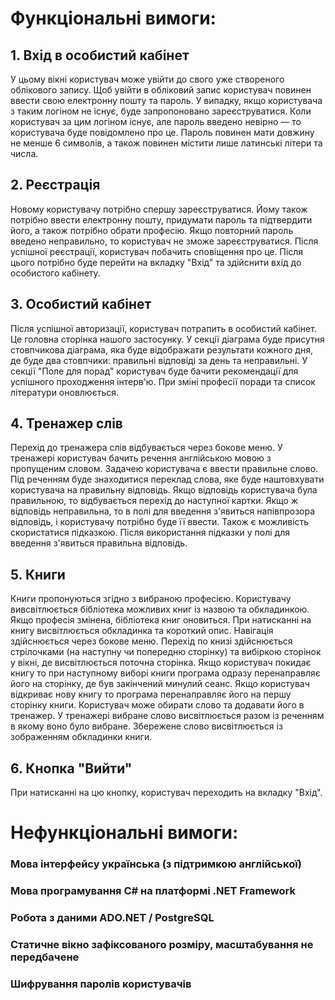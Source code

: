 # Функціональні вимоги:
## 1. Вхід в особистий кабінет
  У цьому вікні користувач може увійти до свого уже створеного облікового запису. Щоб увійти в обліковий запис користувач повинен ввести свою електронну пошту та пароль.
  У випадку, якщо користувача з таким логіном не існує, буде запропоновано зареєструватися. Коли користувач за цим логіном існує, але пароль введено невірно — то користувача буде повідомлено про це. Пароль повинен мати довжину не менше 6 символів, а також повинен містити лише латинські літери та числа.
## 2. Реєстрація 
  Новому користувачу потрібно спершу зареєструватися. Йому також потрібно ввести електронну пошту, придумати пароль та підтвердити його, а також потрібно обрати професію.
  Якщо повторний пароль введено неправильно, то користувач не зможе зареєструватися.
  Після успішної реєстрації, користувач побачить сповіщення про це. Після цього потрібно буде перейти на вкладку "Вхід" та здійснити вхід до особистого кабінету.
## 3. Особистий кабінет
  Після успішної авторизації, користувач потрапить в особистий кабінет. Це головна сторінка нашого застосунку. У секції діаграма буде присутня стовпчикова діаграма, яка буде відображати результати кожного дня, де буде два стовпчики: правильні відповіді за день та неправильні.
  У секції "Поле для порад" користувач буде бачити рекомендації для успішного проходження інтерв'ю.
  При зміні професії поради та список літератури оновлюється.
## 4. Тренажер слів
  Перехід до тренажера слів відбувається через бокове меню. У тренажері користувач бачить речення англійською мовою з пропущеним словом. Задачею користувача є ввести правильне слово. Під реченням буде знаходитися переклад слова, яке буде наштовхувати користувача на правильну відповідь. 
  Якщо відповідь користувача була правильною, то відбувається перехід до наступної картки. Якщо ж відповідь неправильна, то в полі для введення з'явиться напівпрозора відповідь, і користувачу потрібно буде її ввести. Також є можливість скористатися підказкою. Після використання підказки у полі для введення з'явиться правильна відповідь.
## 5. Книги
Книги пропонуються згідно з вибраною професією. Користувачу вивсвітлюється бібліотека можливих книг із назвою та обкладинкою. Якщо професія змінена, бібліотека книг оновиться. При натисканні на книгу висвітлюється обкладинка та короткий опис.
Навігація здійснюється через бокове меню. Перехід по книзі здійснюється стрілочками (на наступну чи попередню сторінку) та вибіркою сторінок у вікні, де висвітлюється поточна сторінка.
Якщо користувач покидає книгу то при наступному виборі книги програма одразу перенаправляє його на сторінку, де був закінчений минулий сеанс. Якщо користувач відкриває нову книгу то програма перенаправляє його на першу сторінку книги.
Користувач може обирати слово та додавати його в тренажер. У тренажері вибране слово висвітлюється разом із реченням в якому воно було вибране. Збережене слово висвітлюється із зображенням обкладинки книги.

## 6. Кнопка "Вийти"
  При натисканні на цю кнопку, користувач переходить на вкладку "Вхід".

# Нефункціональні вимоги:

### Мова інтерфейсу українська (з підтримкою англійської)
### Мова програмування C# на платформі .NET Framework
### Робота з даними ADO.NET / PostgreSQL
### Статичне вікно зафіксованого розміру, масштабування не передбачене
### Шифрування паролів користувачів
